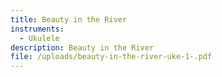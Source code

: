 ```yaml
---
title: Beauty in the River
instruments:
  - Ukulele
description: Beauty in the River
file: /uploads/beauty-in-the-river-uke-1-.pdf
---
```


